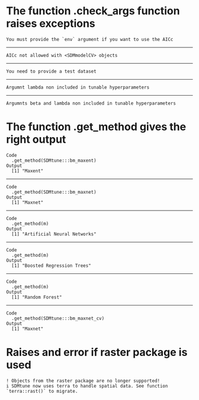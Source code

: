 # The function .check_args function raises exceptions

    You must provide the `env` argument if you want to use the AICc

---

    AICc not allowed with <SDMmodelCV> objects

---

    You need to provide a test dataset

---

    Argumnt lambda non included in tunable hyperparameters

---

    Argumnts beta and lambda non included in tunable hyperparameters

# The function .get_method gives the right output

    Code
      .get_method(SDMtune:::bm_maxent)
    Output
      [1] "Maxent"

---

    Code
      .get_method(SDMtune:::bm_maxnet)
    Output
      [1] "Maxnet"

---

    Code
      .get_method(m)
    Output
      [1] "Artificial Neural Networks"

---

    Code
      .get_method(m)
    Output
      [1] "Boosted Regression Trees"

---

    Code
      .get_method(m)
    Output
      [1] "Random Forest"

---

    Code
      .get_method(SDMtune:::bm_maxnet_cv)
    Output
      [1] "Maxnet"

# Raises and error if raster package is used

    ! Objects from the raster package are no longer supported!
    i SDMtune now uses terra to handle spatial data. See function `terra::rast()` to migrate.

